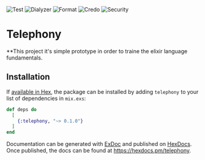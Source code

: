 ![Test](https://github.com/adrianomota/telephony/actions/workflows/tests.yml/badge.svg)
![Dialyzer](https://github.com/adrianomota/telephony/actions/workflows/dialyzer.yml/badge.svg)
![Format](https://github.com/adrianomota/telephony/actions/workflows/format.yml/badge.svg)
![Credo](https://github.com/adrianomota/telephony/actions/workflows/lint.yml/badge.svg)
![Security](https://github.com/adrianomota/telephony/actions/workflows/security.yml/badge.svg)

# Telephony

\*\*This project it's simple prototype in order to traine the elixir language fundamentals.

## Installation

If [available in Hex](https://hex.pm/docs/publish), the package can be installed
by adding `telephony` to your list of dependencies in `mix.exs`:

```elixir
def deps do
  [
    {:telephony, "~> 0.1.0"}
  ]
end
```

Documentation can be generated with [ExDoc](https://github.com/elixir-lang/ex_doc)
and published on [HexDocs](https://hexdocs.pm). Once published, the docs can
be found at <https://hexdocs.pm/telephony>.
